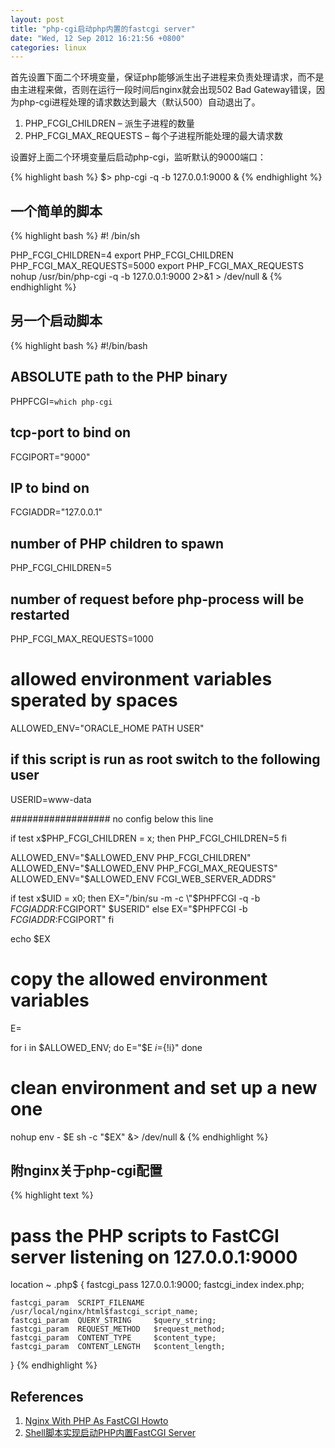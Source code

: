 ```yaml
---
layout: post
title: "php-cgi启动php内置的fastcgi server"
date: "Wed, 12 Sep 2012 16:21:56 +0800"
categories: linux
---
```


首先设置下面二个环境变量，保证php能够派生出子进程来负责处理请求，而不是由主进程来做，否则在运行一段时间后nginx就会出现502 Bad Gateway错误，因为php-cgi进程处理的请求数达到最大（默认500）自动退出了。

1. PHP_FCGI_CHILDREN – 派生子进程的数量
2. PHP_FCGI_MAX_REQUESTS – 每个子进程所能处理的最大请求数

设置好上面二个环境变量后启动php-cgi，监听默认的9000端口：

{% highlight bash %}
$> php-cgi -q -b 127.0.0.1:9000 &
{% endhighlight %}

一个简单的脚本
-----

{% highlight bash %}
#! /bin/sh

PHP_FCGI_CHILDREN=4
export PHP_FCGI_CHILDREN
PHP_FCGI_MAX_REQUESTS=5000
export PHP_FCGI_MAX_REQUESTS
nohup /usr/bin/php-cgi -q -b 127.0.0.1:9000 2>&1 > /dev/null &
{% endhighlight %}

另一个启动脚本
-----

{% highlight bash %}
#!/bin/bash

## ABSOLUTE path to the PHP binary
PHPFCGI=`which php-cgi`

## tcp-port to bind on
FCGIPORT="9000"

## IP to bind on
FCGIADDR="127.0.0.1"

## number of PHP children to spawn
PHP_FCGI_CHILDREN=5

## number of request before php-process will be restarted
PHP_FCGI_MAX_REQUESTS=1000

# allowed environment variables sperated by spaces
ALLOWED_ENV="ORACLE_HOME PATH USER"

## if this script is run as root switch to the following user
USERID=www-data

################## no config below this line

if test x$PHP_FCGI_CHILDREN = x; then
  PHP_FCGI_CHILDREN=5
fi

ALLOWED_ENV="$ALLOWED_ENV PHP_FCGI_CHILDREN"
ALLOWED_ENV="$ALLOWED_ENV PHP_FCGI_MAX_REQUESTS"
ALLOWED_ENV="$ALLOWED_ENV FCGI_WEB_SERVER_ADDRS"

if test x$UID = x0; then
  EX="/bin/su -m -c \"$PHPFCGI -q -b $FCGIADDR:$FCGIPORT\" $USERID"
else
  EX="$PHPFCGI -b $FCGIADDR:$FCGIPORT"
fi

echo $EX

# copy the allowed environment variables
E=

for i in $ALLOWED_ENV; do
  E="$E $i=${!i}"
done

# clean environment and set up a new one
nohup env - $E sh -c "$EX" &> /dev/null &
{% endhighlight %}

附nginx关于php-cgi配置
-----

{% highlight text %}
# pass the PHP scripts to FastCGI server listening on 127.0.0.1:9000
location ~ .php$ {
    fastcgi_pass   127.0.0.1:9000;
    fastcgi_index  index.php;

    fastcgi_param  SCRIPT_FILENAME  /usr/local/nginx/html$fastcgi_script_name;
    fastcgi_param  QUERY_STRING     $query_string;
    fastcgi_param  REQUEST_METHOD   $request_method;
    fastcgi_param  CONTENT_TYPE     $content_type;
    fastcgi_param  CONTENT_LENGTH   $content_length;
}
{% endhighlight %}

References
-----

1. [Nginx With PHP As FastCGI Howto](http://kovyrin.net/2006/05/30/nginx-php-fastcgi-howto/)
2. [Shell脚本实现启动PHP内置FastCGI Server](http://www.jb51.net/article/63401.htm)
